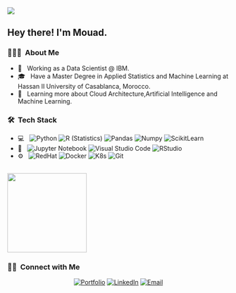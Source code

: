 <img src="https://media-exp1.licdn.com/dms/image/C4E16AQGZxN37B1LFfg/profile-displaybackgroundimage-shrink_350_1400/0/1602756593480?e=1612396800&v=beta&t=iG8Yy2CNOyYhE-wrsOr6q3KjHaS0v8B8qIbWhklFt64">

<h2> Hey there! I'm Mouad.</h2>

<h3> 👨🏻‍💻 &nbsp;About Me </h3>

- 💼 &nbsp; Working as a Data Scientist @ IBM.
- 🎓 &nbsp; Have a Master Degree in Applied Statistics and Machine Learning at Hassan II University of Casablanca, Morocco.
- 🌱 &nbsp; Learning more about Cloud Architecture,Artificial Intelligence and Machine Learning.

<h3> 🛠 &nbsp;Tech Stack</h3>

- 💻 &nbsp;
  ![Python](https://img.shields.io/badge/-Python-333333?style=flat&logo=python)
  ![R (Statistics)](https://img.shields.io/badge/-R-333333?style=flat&logo=R&logoColor=276DC3)
  ![Pandas](https://img.shields.io/badge/-Pandas-333333?style=flat&logo=Pandas&logoColor=276DC3)
  ![Numpy](https://img.shields.io/badge/-Numpy-333333?style=flat&logo=Numpy&logoColor=276DC3)
  ![ScikitLearn](https://img.shields.io/badge/-ScikitLearn-333333?style=flat&logo=scikit-learn&logoColor=276DC3)
- 🔧 &nbsp;
  ![Jupyter Notebook](https://img.shields.io/badge/-Jupyter%20notebook-333333?style=flat&logo=Jupyter)
  ![Visual Studio Code](https://img.shields.io/badge/-Visual%20Studio%20Code-333333?style=flat&logo=visual-studio-code&logoColor=007ACC)
  ![RStudio](https://img.shields.io/badge/-RStudio-333333?style=flat&logo=rstudio)
- ⚙️ &nbsp;
  ![RedHat](https://img.shields.io/badge/-Red%20Hat%20OpenShift-333333?style=flat&logo=red%20hat%20open%20shift)
  ![Docker](https://img.shields.io/badge/-Docker-333333?style=flat&logo=docker)
  ![K8s](https://img.shields.io/badge/-kubernetes-333333?style=flat&logo=kubernetes)
  ![Git](https://img.shields.io/badge/-Git-333333?style=flat&logo=git)
  


<br/>

<a href="https://github.com/AVS1508">
  <img height="180em" src="https://github-readme-stats.vercel.app/api/top-langs/?username=mouadzeghraoui&theme=buefy&layout=compact" />
</a>

<br/>

<h3> 🤝🏻 &nbsp;Connect with Me </h3>

<p align="center">
<a href="https://mouadzeghraoui.github.io/"><img alt="Portfolio" src="https://img.shields.io/badge/Website-https://mouadzeghraoui.github.io-blue?style=flat-square&logo=google-chrome"></a>
<a href="https://www.linkedin.com/in/mzeghraoui/"><img alt="LinkedIn" src="https://img.shields.io/badge/LinkedIn-Mouad%20Zeghraoui-blue?style=flat-square&logo=linkedin"></a>
<a href="mailto:mouadzeghraoui@gmail.com"><img alt="Email" src="https://img.shields.io/badge/Email-mouadzeghraoui@gmail.com-blue?style=flat-square&logo=gmail"></a>
</p>
